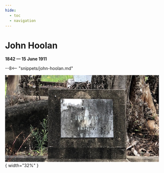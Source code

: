 ```yaml
---
hide:
  - toc
  - navigation
---
```


# John Hoolan

**1842 — 15 June 1911**

--8<-- "snippets/john-hoolan.md"

![](../assets/john-hoolan.jpg){ width="32%" }
